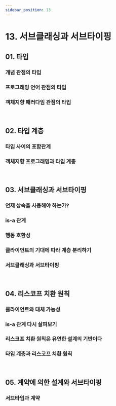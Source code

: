 ```yaml
---
sidebar_position: 13
---
```


# 13. 서브클래싱과 서브타이핑

## 01. 타입

### 개념 관점의 타입

### 프로그래밍 언어 관점의 타입

### 객체지향 패러다임 관점의 타입

<br/>

## 02. 타입 계층

### 타입 사이의 포함관계

### 객체지향 프로그래밍과 타입 계층

<br/>

## 03. 서브클래싱과 서브타이핑

### 언제 상속을 사용해야 하는가?

### is-a 관계

### 행동 호환성

### 클라이언트의 기대에 따라 계층 분리하기

### 서브클래싱과 서브타이핑

<br/>

## 04. 리스코프 치환 원칙

### 클라이언트와 대체 가능성

### is-a 관계 다시 살펴보기

### 리스코프 치환 원칙은 유연한 설계의 기반이다

### 타입 계층과 리스코프 치환 원칙

<br/>

## 05. 계약에 의한 설계와 서브타이핑

### 서브타입과 계약